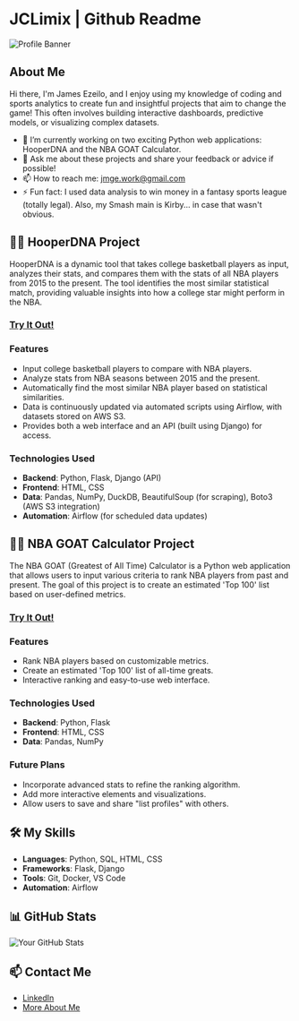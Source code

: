 # JCLimix | Github Readme

![Profile Banner](https://i.ibb.co/F87p8DQ/kirby-custom-sprite-preview-by-hartflip0218-dcmbetv.gif)

## About Me
Hi there, I'm James Ezeilo, and I enjoy using my knowledge of coding and sports analytics to create fun and insightful projects that aim to change the game! This often involves building interactive dashboards, predictive models, or visualizing complex datasets.

- 🔭 I’m currently working on two exciting Python web applications: HooperDNA and the NBA GOAT Calculator.
- 💬 Ask me about these projects and share your feedback or advice if possible!
- 📫 How to reach me: [jmge.work@gmail.com](mailto:jmge.work@gmail.com)
- ⚡ Fun fact: I used data analysis to win money in a fantasy sports league (totally legal). Also, my Smash main is Kirby... in case that wasn't obvious.

## 🏀🧬 HooperDNA Project  
HooperDNA is a dynamic tool that takes college basketball players as input, analyzes their stats, and compares them with the stats of all NBA players from 2015 to the present. The tool identifies the most similar statistical match, providing valuable insights into how a college star might perform in the NBA.

### [Try It Out!](https://hooperdna.universe-j.com/)

### Features
- Input college basketball players to compare with NBA players.
- Analyze stats from NBA seasons between 2015 and the present.
- Automatically find the most similar NBA player based on statistical similarities.
- Data is continuously updated via automated scripts using Airflow, with datasets stored on AWS S3.
- Provides both a web interface and an API (built using Django) for access.

### Technologies Used
- **Backend**: Python, Flask, Django (API)
- **Frontend**: HTML, CSS
- **Data**: Pandas, NumPy, DuckDB, BeautifulSoup (for scraping), Boto3 (AWS S3 integration)
- **Automation**: Airflow (for scheduled data updates)


## 🏀🐐 NBA GOAT Calculator Project
The NBA GOAT (Greatest of All Time) Calculator is a Python web application that allows users to input various criteria to rank NBA players from past and present. The goal of this project is to create an estimated 'Top 100' list based on user-defined metrics.

### [Try It Out!](https://nba-goat-calc.universe-j.com/)

### Features
- Rank NBA players based on customizable metrics.
- Create an estimated 'Top 100' list of all-time greats.
- Interactive ranking and easy-to-use web interface.

### Technologies Used
- **Backend**: Python, Flask
- **Frontend**: HTML, CSS
- **Data**: Pandas, NumPy

### Future Plans
- Incorporate advanced stats to refine the ranking algorithm.
- Add more interactive elements and visualizations.
- Allow users to save and share "list profiles" with others.

## 🛠️ My Skills
- **Languages**: Python, SQL, HTML, CSS
- **Frameworks**: Flask, Django
- **Tools**: Git, Docker, VS Code
- **Automation**: Airflow

## 📊 GitHub Stats
![Your GitHub Stats](https://github-readme-stats.vercel.app/api?username=jclimix&show_icons=true&theme=radical)

## 📫 Contact Me
- [LinkedIn](https://www.linkedin.com/in/james-ezeilo/)
- [More About Me](https://link.me/jmge.work)

